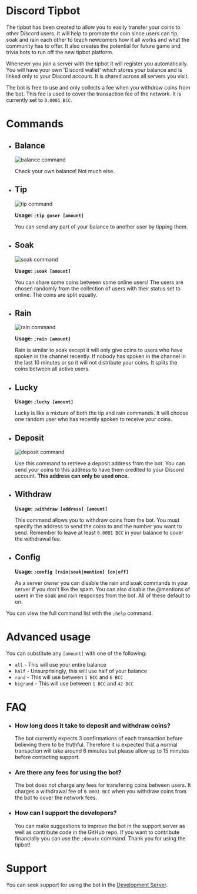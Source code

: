 # Discord Tipbot

The tipbot has been created to allow you to easily transfer your coins to other Discord users. It will help to promote the coin since users can tip, soak and rain each other to teach newcomers how it all works and what the community has to offer. It also creates the potential for future game and trivia bots to run off the new tipbot platform.

Whenever you join a server with the tipbot it will register you automatically. You will have your own 'Discord wallet' which stores your balance and is linked only to your Discord account. It is shared across all servers you visit.

The bot is free to use and only collects a fee when you withdraw coins from the bot. This fee is used to cover the transaction fee of the network. It is currently set to `0.0001 BCC`.

# Commands

- ## Balance
  ![balance command](https://i.imgur.com/jPmOC8V.png)

  Check your own balance! Not much else.

- ## Tip
  ![tip command](https://i.imgur.com/MBn0qek.png)

  **Usage: `;tip @user [amount]`**

  You can send any part of your balance to another user by tipping them.

- ## Soak
  ![soak command](https://i.imgur.com/a5guqQu.png)

  **Usage: `;soak [amount]`**

  You can share some coins between some online users! The users are chosen randomly from the collection of users with their status set to online. The coins are split equally.

- ## Rain
  ![rain command](https://i.imgur.com/qOyuzPT.png)

  **Usage: `;rain [amount]`**

  Rain is similar to soak except it will only give coins to users who have spoken in the channel recently. If nobody has spoken in the channel in the last 10 minutes or so it will not distribute your coins. It splits the coins between all active users.

- ## Lucky
  **Usage: `;lucky [amount]`**

  Lucky is like a mixture of both the tip and rain commands. It will choose one random user who has recently spoken to receive your coins.

- ## Deposit
  ![deposit command](https://i.imgur.com/6ksXPTU.png)

  Use this command to retrieve a deposit address from the bot. You can send your coins to this address to have them credited to your Discord account. **This address can only be used once.**

- ## Withdraw
  **Usage: `;withdraw [address] [amount]`**

  This command allows you to withdraw coins from the bot. You must specify the address to send the coins to and the number you want to send. Remember to leave at least `0.0001 BCC` in your balance to cover the withdrawal fee.

- ## Config
  **Usage: `;config [rain|soak|mention] [on|off]`**

  As a server owner you can disable the rain and soak commands in your server if you don't like the spam. You can also disable the @mentions of users in the soak and rain responses from the bot. All of these default to on.

You can view the full command list with the `;help` command.

# Advanced usage

You can substitute any `[amount]` with one of the following:
  - `all` - This will use your entire balance
  - `half` - Unsurprisingly, this will use half of your balance
  - `rand` - This will use between `1 BCC` and `6 BCC`
  - `bigrand` - This will use between `1 BCC` and `42 BCC`

# FAQ

- ### How long does it take to deposit and withdraw coins?

  The bot currently expects 3 confirmations of each transaction before believing them to be truthful. Therefore it is expected that a normal transaction will take around 6 minutes but please allow up to 15 minutes before contacting support.

- ### Are there any fees for using the bot?

  The bot does not charge any fees for transfering coins between users. It charges a withdrawal fee of `0.0001 BCC` when you withdraw coins from the bot to cover the network fees.

- ### How can I support the developers?

  You can make suggestions to improve the bot in the support server as well as contribute code in the GitHub repo. If you want to contribute financially you can use the `;donate` command. Thank you for using the tipbot!

# Support

You can seek support for using the bot in the [Development Server](https://discord.gg/H52pC6j).
